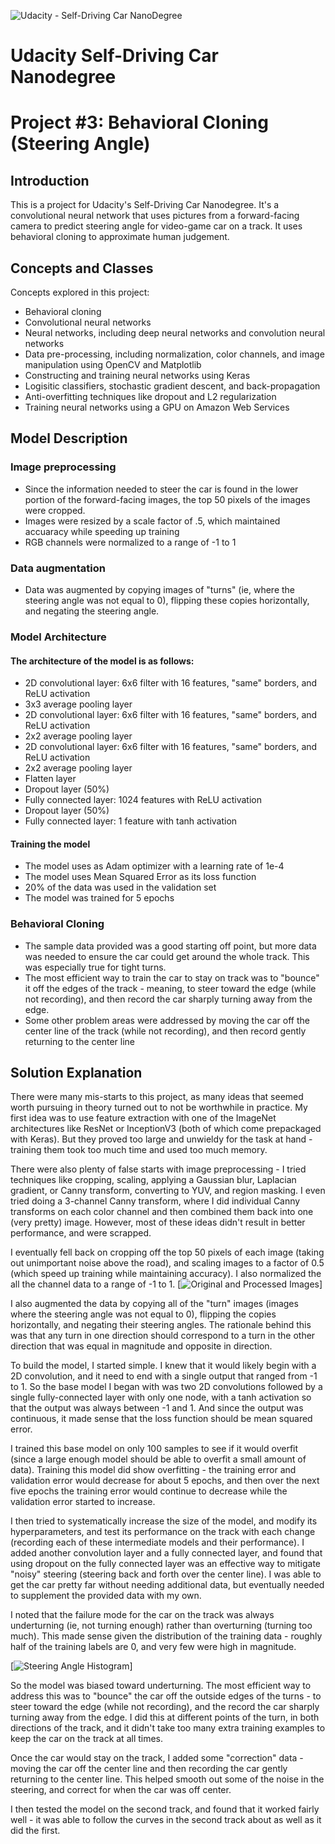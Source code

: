 ![Udacity - Self-Driving Car NanoDegree](https://s3.amazonaws.com/udacity-sdc/github/shield-carnd.svg)
# Udacity Self-Driving Car Nanodegree
# Project #3: Behavioral Cloning (Steering Angle)

## Introduction
This is a project for Udacity's Self-Driving Car Nanodegree. It's a convolutional neural network that uses pictures from a forward-facing camera 
to predict steering angle for video-game car on a track. It uses behavioral cloning to approximate human judgement.

## Concepts and Classes
Concepts explored in this project:

  - Behavioral cloning
  - Convolutional neural networks
  - Neural networks, including deep neural networks and convolution neural networks
  - Data pre-processing, including normalization, color channels, and image manipulation using OpenCV and Matplotlib
  - Constructing and training neural networks using Keras
  - Logisitic classifiers, stochastic gradient descent, and back-propagation
  - Anti-overfitting techniques like dropout and L2 regularization
  - Training neural networks using a GPU on Amazon Web Services
  
## Model Description

### Image preprocessing
  - Since the information needed to steer the car is found in the lower portion of the forward-facing images, the top 50 pixels of the images were cropped.
  - Images were resized by a scale factor of .5, which maintained accuaracy while speeding up training
  - RGB channels were normalized to a range of -1 to 1
  
### Data augmentation
  - Data was augmented by copying images of "turns" (ie, where the steering angle was not equal to 0), flipping these copies horizontally, and negating the steering angle.
  
### Model Architecture
#### The architecture of the model is as follows:
  - 2D convolutional layer: 6x6 filter with 16 features, "same" borders, and ReLU activation
  - 3x3 average pooling layer
  - 2D convolutional layer: 6x6 filter with 16 features, "same" borders, and ReLU activation
  - 2x2 average pooling layer
  - 2D convolutional layer: 6x6 filter with 16 features, "same" borders, and ReLU activation
  - 2x2 average pooling layer
  - Flatten layer
  - Dropout layer (50%)
  - Fully connected layer: 1024 features with ReLU activation
  - Dropout layer (50%)
  - Fully connected layer: 1 feature with tanh activation
  
#### Training the model
  - The model uses as Adam optimizer with a learning rate of 1e-4
  - The model uses Mean Squared Error as its loss function
  - 20% of the data was used in the validation set
  - The model was trained for 5 epochs
  
### Behavioral Cloning
  - The sample data provided was a good starting off point, but more data was needed to ensure the car could get around the whole track. This was especially true for tight turns.
  - The most efficient way to train the car to stay on track was to "bounce" it off the edges of the track - meaning, to steer toward the edge (while not recording), and then record the car sharply turning away from the edge.
  - Some other problem areas were addressed by moving the car off the center line of the track (while not recording), and then record gently returning to the center line

## Solution Explanation

There were many mis-starts to this project, as many ideas that seemed worth pursuing in theory turned out to not be worthwhile in practice. My first idea was to use feature extraction with one of the ImageNet architectures like ResNet or InceptionV3 (both of which come prepackaged with Keras). But they proved too large and unwieldy for the task at hand - training them took too much time and used too much memory.

There were also plenty of false starts with image preprocessing - I tried techniques like cropping, scaling, applying a Gaussian blur, Laplacian gradient, or Canny transform, converting to YUV, and region masking. I even tried doing a 3-channel Canny transform, where I did individual Canny transforms on each color channel and then combined them back into one (very pretty) image. However, most of these ideas didn't result in better performance, and were scrapped.

I eventually fell back on cropping off the top 50 pixels of each image (taking out unimportant noise above the road), and scaling images to a factor of 0.5 (which speed up training while maintaining accuracy). I also normalized the all the channel data to a range of -1 to 1.
[![Original and Processed Images](https://raw.githubusercontent.com/timmyneutron/self_driving_car_P3_steering_angle/master/processed_images.png)]

I also augmented the data by copying all of the "turn" images (images where the steering angle was not equal to 0), flipping the copies horizontally, and negating their steering angles. The rationale behind this was that any turn in one direction should correspond to a turn in the other direction that was equal in magnitude and opposite in direction.

To build the model, I started simple. I knew that it would likely begin with a 2D convolution, and it need to end with a single output that ranged from -1 to 1. So the base model I began with was two 2D convolutions followed by a single fully-connected layer with only one node, with a tanh activation so that the output was always between -1 and 1. And since the output was continuous, it made sense that the loss function should be mean squared error.

I trained this base model on only 100 samples to see if it would overfit (since a large enough model should be able to overfit a small amount of data). Training this model did show overfitting - the training error and validation error would decrease for about 5 epochs, and then over the next five epochs the training error would continue to decrease while the validation error started to increase.

I then tried to systematically increase the size of the model, and modify its hyperparameters, and test its performance on the track with each change (recording each of these intermediate models and their performance). I added another convolution layer and a fully connected layer, and found that using dropout on the fully connected layer was an effective way to mitigate "noisy" steering (steering back and forth over the center line). I was able to get the car pretty far without needing additional data, but eventually needed to supplement the provided data with my own.

I noted that the failure mode for the car on the track was always underturning (ie, not turning enough) rather than overturning (turning too much). This made sense given the distribution of the training data - roughly half of the training labels are 0, and very few were high in magnitude.

[![Steering Angle Histogram](https://raw.githubusercontent.com/timmyneutron/self_driving_car_P3_steering_angle/master/hist.png)]

So the model was biased toward underturning. The most efficient way to address this was to "bounce" the car off the outside edges of the turns - to steer toward the edge (while not recording), and the record the car sharply turning away from the edge. I did this at different points of the turn, in both directions of the track, and it didn't take too many extra training examples to keep the car on the track at all times.

Once the car would stay on the track, I added some "correction" data - moving the car off the center line and then recording the car gently returning to the center line. This helped smooth out some of the noise in the steering, and correct for when the car was off center.

I then tested the model on the second track, and found that it worked fairly well - it was able to follow the curves in the second track about as well as it did the first.
